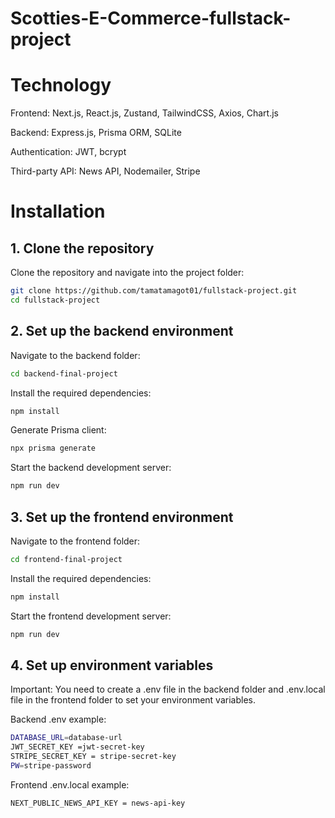 # Scotties-E-Commerce-fullstack-project

# Technology

Frontend: Next.js, React.js, Zustand, TailwindCSS, Axios, Chart.js

Backend: Express.js, Prisma ORM, SQLite

Authentication: JWT, bcrypt

Third-party API: News API, Nodemailer, Stripe

# Installation

## 1. Clone the repository

Clone the repository and navigate into the project folder:

```bash
git clone https://github.com/tamatamagot01/fullstack-project.git
cd fullstack-project
```

## 2. Set up the backend environment

Navigate to the backend folder:

```bash
cd backend-final-project
```

Install the required dependencies:

```bash
npm install
```

Generate Prisma client:

```bash
npx prisma generate
```

Start the backend development server:

```bash
npm run dev
```

## 3. Set up the frontend environment

Navigate to the frontend folder:

```bash
cd frontend-final-project
```

Install the required dependencies:

```bash
npm install
```

Start the frontend development server:

```bash
npm run dev
```

## 4. Set up environment variables

Important: You need to create a .env file in the backend folder and .env.local file in the frontend folder to set your environment variables.

Backend .env example:

```bash
DATABASE_URL=database-url
JWT_SECRET_KEY =jwt-secret-key
STRIPE_SECRET_KEY = stripe-secret-key
PW=stripe-password
```

Frontend .env.local example:

```bash
NEXT_PUBLIC_NEWS_API_KEY = news-api-key
```
